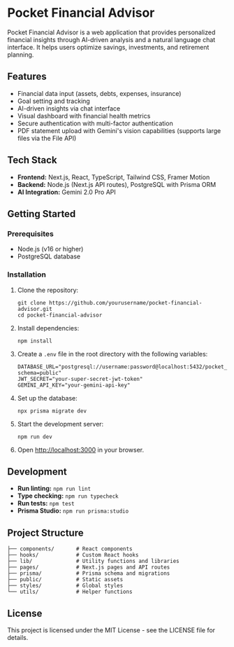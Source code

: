 # Pocket Financial Advisor

Pocket Financial Advisor is a web application that provides personalized financial insights through AI-driven analysis and a natural language chat interface. It helps users optimize savings, investments, and retirement planning.

## Features

- Financial data input (assets, debts, expenses, insurance)
- Goal setting and tracking
- AI-driven insights via chat interface
- Visual dashboard with financial health metrics
- Secure authentication with multi-factor authentication
- PDF statement upload with Gemini's vision capabilities (supports large files via the File API)

## Tech Stack

- **Frontend:** Next.js, React, TypeScript, Tailwind CSS, Framer Motion
- **Backend:** Node.js (Next.js API routes), PostgreSQL with Prisma ORM
- **AI Integration:** Gemini 2.0 Pro API

## Getting Started

### Prerequisites

- Node.js (v16 or higher)
- PostgreSQL database

### Installation

1. Clone the repository:
   ```
   git clone https://github.com/yourusername/pocket-financial-advisor.git
   cd pocket-financial-advisor
   ```

2. Install dependencies:
   ```
   npm install
   ```

3. Create a `.env` file in the root directory with the following variables:
   ```
   DATABASE_URL="postgresql://username:password@localhost:5432/pocket_fa?schema=public"
   JWT_SECRET="your-super-secret-jwt-token"
   GEMINI_API_KEY="your-gemini-api-key"
   ```

4. Set up the database:
   ```
   npx prisma migrate dev
   ```

5. Start the development server:
   ```
   npm run dev
   ```

6. Open [http://localhost:3000](http://localhost:3000) in your browser.

## Development

- **Run linting:** `npm run lint`
- **Type checking:** `npm run typecheck`
- **Run tests:** `npm test`
- **Prisma Studio:** `npm run prisma:studio`

## Project Structure

```
├── components/       # React components
├── hooks/            # Custom React hooks
├── lib/              # Utility functions and libraries
├── pages/            # Next.js pages and API routes
├── prisma/           # Prisma schema and migrations
├── public/           # Static assets
├── styles/           # Global styles
└── utils/            # Helper functions
```

## License

This project is licensed under the MIT License - see the LICENSE file for details.
